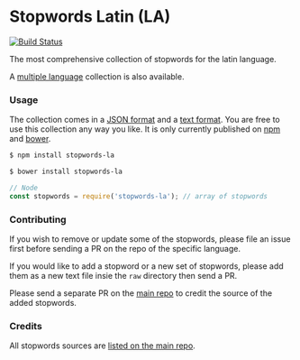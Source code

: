 Stopwords Latin (LA)
=======

[![Build Status](https://travis-ci.org/stopwords-iso/stopwords-la.svg?branch=master)](https://travis-ci.org/stopwords-iso/stopwords-la)

The most comprehensive collection of stopwords for the latin language.

A [multiple language](https://github.com/stopwords-iso/stopwords-iso) collection is also available.

### Usage

The collection comes in a
[JSON format](https://raw.githubusercontent.com/stopwords-iso/stopwords-la/master/stopwords-la.json) and a
[text format](https://raw.githubusercontent.com/stopwords-iso/stopwords-la/master/stopwords-la.txt).
You are free to use this collection any way you like.
It is only currently published on [npm](https://www.npmjs.com/stopwords-la) and [bower](https://bower.io).

```sh
$ npm install stopwords-la
```

```sh
$ bower install stopwords-la
```

```js
// Node
const stopwords = require('stopwords-la'); // array of stopwords
```

### Contributing

If you wish to remove or update some of the stopwords, please file an issue first before sending a PR on the repo of the specific language.

If you would like to add a stopword or a new set of stopwords, please add them as a new text file insie the `raw` directory then send a PR.

Please send a separate PR on the [main repo](https://github.com/stopwords-iso/stopwords-iso) to credit the source of the added stopwords.

### Credits

All stopwords sources are [listed on the main repo](https://github.com/stopwords-iso/stopwords-iso/blob/master/CREDITS.md).
